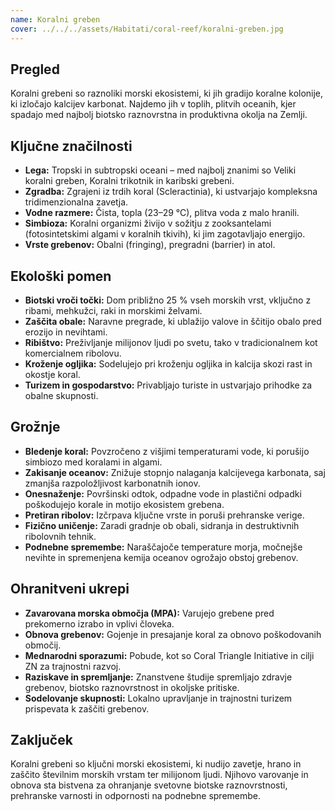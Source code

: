 ```yaml
---
name: Koralni greben
cover: ../../../assets/Habitati/coral-reef/koralni-greben.jpg
---
```

## Pregled
Koralni grebeni so raznoliki morski ekosistemi, ki jih gradijo koralne kolonije, ki izločajo kalcijev karbonat. Najdemo jih v toplih, plitvih oceanih, kjer spadajo med najbolj biotsko raznovrstna in produktivna okolja na Zemlji.

## Ključne značilnosti
- **Lega:** Tropski in subtropski oceani – med najbolj znanimi so Veliki koralni greben, Koralni trikotnik in karibski grebeni.
- **Zgradba:** Zgrajeni iz trdih koral (Scleractinia), ki ustvarjajo kompleksna tridimenzionalna zavetja.
- **Vodne razmere:** Čista, topla (23–29 °C), plitva voda z malo hranili.
- **Simbioza:** Koralni organizmi živijo v sožitju z zooksantelami (fotosintetskimi algami v koralnih tkivih), ki jim zagotavljajo energijo.
- **Vrste grebenov:** Obalni (fringing), pregradni (barrier) in atol.

## Ekološki pomen
- **Biotski vroči točki:** Dom približno 25 % vseh morskih vrst, vključno z ribami, mehkužci, raki in morskimi želvami.
- **Zaščita obale:** Naravne pregrade, ki ublažijo valove in ščitijo obalo pred erozijo in nevihtami.
- **Ribištvo:** Preživljanje milijonov ljudi po svetu, tako v tradicionalnem kot komercialnem ribolovu.
- **Kroženje ogljika:** Sodelujejo pri kroženju ogljika in kalcija skozi rast in okostje koral.
- **Turizem in gospodarstvo:** Privabljajo turiste in ustvarjajo prihodke za obalne skupnosti.

## Grožnje
- **Bledenje koral:** Povzročeno z višjimi temperaturami vode, ki porušijo simbiozo med koralami in algami.
- **Zakisanje oceanov:** Znižuje stopnjo nalaganja kalcijevega karbonata, saj zmanjša razpoložljivost karbonatnih ionov.
- **Onesnaženje:** Površinski odtok, odpadne vode in plastični odpadki poškodujejo korale in motijo ekosistem grebena.
- **Pretiran ribolov:** Izčrpava ključne vrste in poruši prehranske verige.
- **Fizično uničenje:** Zaradi gradnje ob obali, sidranja in destruktivnih ribolovnih tehnik.
- **Podnebne spremembe:** Naraščajoče temperature morja, močnejše nevihte in spremenjena kemija oceanov ogrožajo obstoj grebenov.

## Ohranitveni ukrepi
- **Zavarovana morska območja (MPA):** Varujejo grebene pred prekomerno izrabo in vplivi človeka.
- **Obnova grebenov:** Gojenje in presajanje koral za obnovo poškodovanih območij.
- **Mednarodni sporazumi:** Pobude, kot so Coral Triangle Initiative in cilji ZN za trajnostni razvoj.
- **Raziskave in spremljanje:** Znanstvene študije spremljajo zdravje grebenov, biotsko raznovrstnost in okoljske pritiske.
- **Sodelovanje skupnosti:** Lokalno upravljanje in trajnostni turizem prispevata k zaščiti grebenov.

## Zaključek
Koralni grebeni so ključni morski ekosistemi, ki nudijo zavetje, hrano in zaščito številnim morskih vrstam ter milijonom ljudi. Njihovo varovanje in obnova sta bistvena za ohranjanje svetovne biotske raznovrstnosti, prehranske varnosti in odpornosti na podnebne spremembe.
